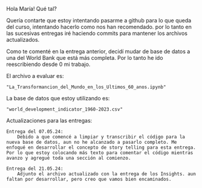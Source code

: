 Hola María! Qué tal?

Quería contarte que estoy intentando pasarme a github para lo que queda del curso, intentando hacerlo como nos han recomendado. por lo tanto en las sucesivas entregas iré haciendo commits para mantener los archivos actualizados.


Como te comenté en la entrega anterior, decidí mudar de base de datos a una del World Bank que está más completa. Por lo tanto he ido reescribiendo desde 0 mi trabajo. 

El archivo a evaluar es:

    "La_Transformancion_del_Mundo_en_los_Ultimos_60_anos.ipynb"

La base de datos que estoy utilizando es:

    "world_development_indicator_1960-2023.csv"


Actualizaciones para las entregas:

    Entrega del 07.05.24:
        Debido a que comencé a limpiar y transcribir el código para la nueva base de datos, aun no he alcanzado a pasarlo completo. Me enfoqué en desarrollar el concepto de story telling para esta entrega. Por lo que estoy colocando más texto para comentar el código mientras avanzo y agregué toda una sección al comienzo.

    Entrega del 21.05.24:
        Adjunto el archivo actualizado con la entrega de los Insights. aun faltan por desarrollar, pero creo que vamos bien encaminados.
        

